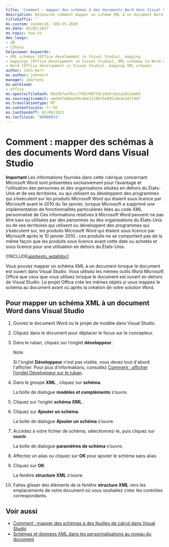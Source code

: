 ```yaml
---
title: 'Comment : mapper des schémas à des documents Word dans Visual Studio'
description: Découvrez comment mapper un schéma XML à un document Word Microsoft Office pendant que le document est ouvert dans Visual Studio.
titleSuffix: ''
ms.custom: seodec18, SEO-VS-2020
ms.date: 02/02/2017
ms.topic: how-to
dev_langs:
- VB
- CSharp
helpviewer_keywords:
- XML schemas [Office development in Visual Studio], mapping
- mappings [Office development in Visual Studio], XML schemas to Word documents
- Word [Office development in Visual Studio], mapping XML schemas
author: John-Hart
ms.author: johnhart
manager: jmartens
ms.workload:
- office
ms.openlocfilehash: 082d5fe4fbcc7f66709770c16d3c9a1a2811e60d
ms.sourcegitcommit: ae6d47b09a439cd0e13180f5e89510e3e347fd47
ms.translationtype: MT
ms.contentlocale: fr-FR
ms.lasthandoff: 02/08/2021
ms.locfileid: "99900931"
---
```

# <a name="how-to-map-schemas-to-word-documents-inside-visual-studio"></a>Comment : mapper des schémas à des documents Word dans Visual Studio
  **Important** Les informations fournies dans cette rubrique concernant Microsoft Word sont présentées exclusivement pour l’avantage et l’utilisation des personnes et des organisations situées en dehors du États-Unis et de ses territoires, ou qui utilisent ou développent des programmes qui s’exécutent sur les produits Microsoft Word qui étaient sous licence par Microsoft avant le 2010 du 1er janvier, lorsque Microsoft a supprimé une implémentation de fonctionnalités particulières liées au code XML personnalisé de Ces informations relatives à Microsoft Word peuvent ne pas être lues ou utilisées par des personnes ou des organisations du États-Unis ou de ses territoires qui utilisent ou développent des programmes qui s’exécutent sur, les produits Microsoft Word qui étaient sous licence par Microsoft après le 10 janvier 2010 ; ces produits ne se comportent pas de la même façon que les produits sous licence avant cette date ou achetés et sous licence pour une utilisation en dehors du États-Unis.

 [!INCLUDE[appliesto_wdalldoc](../vsto/includes/appliesto-wdalldoc-md.md)]

 Vous pouvez mapper un schéma XML à un document lorsque le document est ouvert dans Visual Studio. Vous utilisez les mêmes outils Word Microsoft Office que ceux que vous utilisez lorsque le document est ouvert en dehors de Visual Studio. Le projet Office crée les mêmes objets si vous mappez le schéma au document avant ou après la création de votre solution Word.

## <a name="to-map-an-xml-schema-to-a-word-document-in-visual-studio"></a>Pour mapper un schéma XML à un document Word dans Visual Studio

1. Ouvrez le document Word ou le projet de modèle dans Visual Studio.

2. Cliquez dans le document pour déplacer le focus sur le concepteur.

3. Dans le ruban, cliquez sur l’onglet **développeur** .

    > [!NOTE]
    > Si l'onglet **Développeur** n'est pas visible, vous devez tout d'abord l'afficher. Pour plus d’informations, consultez [Comment : afficher l’onglet Développeur sur le ruban](../vsto/how-to-show-the-developer-tab-on-the-ribbon.md).

4. Dans le groupe **XML** , cliquez sur **schéma**.

     La boîte de dialogue **modèles et compléments** s’ouvre.

5. Cliquez sur l’onglet **schéma XML** .

6. Cliquez sur **Ajouter un schéma**.

     La boîte de dialogue **Ajouter un schéma** s’ouvre.

7. Accédez à votre fichier de schéma, sélectionnez-le, puis cliquez sur **ouvrir**.

     La boîte de dialogue **paramètres de schéma** s’ouvre.

8. Affectez un alias ou cliquez sur **OK** pour ajouter le schéma sans alias.

9. Cliquez sur **OK**.

     La fenêtre **structure XML** s’ouvre.

10. Faites glisser des éléments de la fenêtre **structure XML** vers les emplacements de votre document où vous souhaitez créer les contrôles correspondants.

## <a name="see-also"></a>Voir aussi
- [Comment : mapper des schémas à des feuilles de calcul dans Visual Studio](../vsto/how-to-map-schemas-to-worksheets-inside-visual-studio.md)
- [Schémas et données XML dans les personnalisations au niveau du document](../vsto/xml-schemas-and-data-in-document-level-customizations.md)
